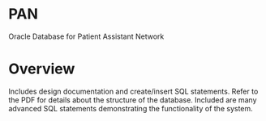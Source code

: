 # PAN
Oracle Database for Patient Assistant Network

# Overview
Includes design documentation and create/insert SQL statements. Refer to the PDF for details about the structure of the database. Included are many advanced SQL statements demonstrating the functionality of the system. 


